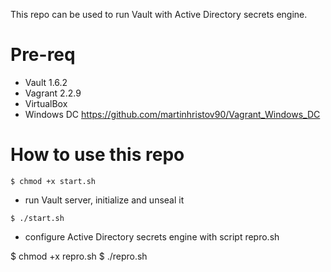 This repo can be used to run Vault with Active Directory secrets engine.

# Pre-req

* Vault 1.6.2
* Vagrant 2.2.9
* VirtualBox
* Windows DC https://github.com/martinhristov90/Vagrant_Windows_DC

# How to use this repo


`$ chmod +x start.sh`

- run Vault server, initialize and unseal it

`$ ./start.sh`

- configure Active Directory secrets engine with script repro.sh

$ chmod +x repro.sh
$ ./repro.sh
